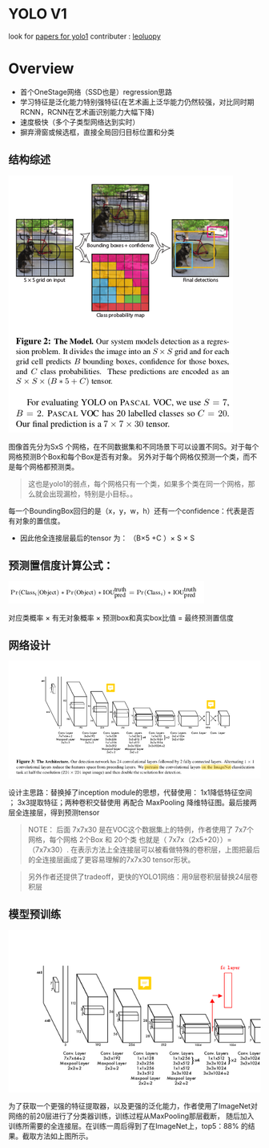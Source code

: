 
# YOLO V1 

look for [papers for yolo1](https://github.com/leoluopy/paper_discussing/blob/master/yolo/yolo1/yolo_1.pdf)
contributer : [leoluopy](https://github.com/leoluopy)

# Overview

+ 首个OneStage网络（SSD也是）regression思路
+ 学习特征是泛化能力特别强特征(在艺术画上泛华能力仍然较强，对比同时期RCNN，RCNN在艺术画识别能力大幅下降)
+ 速度极快（多个子类型网络达到实时）
+ 摒弃滑窗或候选框，直接全局回归目标位置和分类



## 结构综述
![](./arch.png)

图像首先分为SxS 个网格，在不同数据集和不同场景下可以设置不同S。对于每个网格预测B个Box和每个Box是否有对象。
另外对于每个网格仅预测一个类，而不是每个网格都预测类。

>这也是yolo1的弱点，每个网格只有一个类，如果多个类在同一个网格，那么就会出现漏检，特别是小目标。。

每一个BoundingBox回归的是（x，y，w，h）还有一个confidence：代表是否有对象的置信度。

+ 因此他全连接层最后的tensor 为： （B×5 +C ）× S × S


## 预测置信度计算公式：

![](./fromula_pre.png)

对应类概率 × 有无对象概率 × 预测box和真实box比值 = 最终预测置信度


## 网络设计

![](./arch_detail.png)

设计主思路：替换掉了inception module的思想，代替使用： 1x1降低特征空间 ； 3x3提取特征；两种卷积交替使用 再配合 MaxPooling 降维特征图。最后接两层全连接层，得到预测tensor

> NOTE： 后面 7x7x30 是在VOC这个数据集上的特例，作者使用了 7x7个网格，每个网格 2个Box 和 20个类 也就是（ 7x7x（2x5+20））= （7x7x30）.
在表示方法上全连接层可以被看做特殊的卷积层，上图把最后的全连接层画成了更容易理解的7x7x30 tensor形状。

> 另外作者还提供了tradeoff，更快的YOLO1网络：用9层卷积层替换24层卷积层

## 模型预训练

![](./pretrain_arch.png)

为了获取一个更强的特征提取器，以及更强的泛化能力，作者使用了ImageNet对网络的前20层进行了分类器训练，训练过程从MaxPooling那层截断，
随后加入训练所需要的全连接层。在训练一周后得到了在ImageNet上，top5：88% 的结果。截取方法如上图所示。







